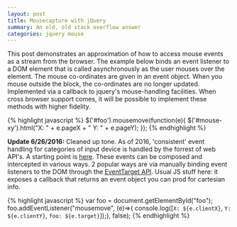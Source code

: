 ```yaml
---
layout: post
title: Mousecapture with jQuery
summary: An old, old stack overflow answer
categories: jquery mouse
---
```

This post demonstrates an approximation of how to access mouse events as a stream from the browser. The example below binds an event listener to a DOM element that is called asynchronously as the user mouses over the element. The mouse co-ordinates are given in an event object. When you mouse outside the block, the co-ordinates are no longer updated. Implemented via a callback to jquery's mouse-handling facilities. When cross browser support comes, it will be possible to implement these methods with higher fidelity.

{% highlight javascript %}
$('#foo').mousemove(function(e){ 
  $('#mouse-xy').html("X: " + e.pageX + " Y: " + e.pageY); 
});
{% endhighlight %}

**Update 6/26/2016:** Cleaned up tone. As of 2016, 'consistent' event handling for categories of input device is handled by the forrest of web API's. A starting point is [here][MDN:Web#Events]. These events can be composed and intercepted in various ways. 2 popular ways are via manually binding event listeners to the DOM through the [EventTarget API]. Usual JS stuff here: it exposes a callback that returns an event object you can prod for cartesian info.

{% highlight javascript %}
var foo = document.getElementById("foo");
foo.addEventListener("mousemove", (e)=>{ 
  console.log([`X: ${e.clientX}`,
               `Y: ${e.clientY}`,
               `foo: ${e.target}`]);}, false);
{% endhighlight %}

[MDN:Web#Events]: https://developer.mozilla.org/en-US/docs/Web/Events
[requestAnimationFrame]: https://developer.mozilla.org/en-US/docs/Web/API/window/requestAnimationFrame
[EventTarget API]: https://developer.mozilla.org/en-US/docs/Web/API/EventTarget/addEventListener
